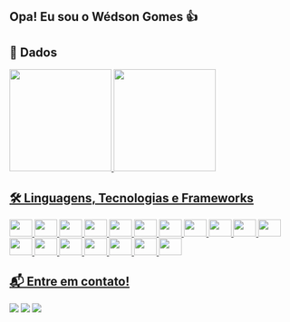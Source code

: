 ## Opa! Eu sou o Wédson Gomes 👍

## 🎲 Dados
<div>
  <a href="https://github.com/wedgomes">
  <img height="180em" src="https://github-readme-stats.vercel.app/api?username=wedgomes&show_icons=true&theme=dark&include_all_commits=true&count_private=true"/>
  <img height="180em" src="https://github-readme-stats.vercel.app/api/top-langs/?username=wedgomes&layout=compact&langs_count=16&theme=dark"/>
</div>

## 🛠 Linguagens, Tecnologias e Frameworks

<div style="display: inline_block">
  <img aling="center" height="30" width="40" src="https://cdn.jsdelivr.net/gh/devicons/devicon/icons/c/c-original.svg" />
  <img aling="center" height="30" width="40" src="https://cdn.jsdelivr.net/gh/devicons/devicon/icons/java/java-original-wordmark.svg" />
  <img aling="center" height="30" width="40" src="https://cdn.jsdelivr.net/gh/devicons/devicon/icons/html5/html5-original.svg" />
  <img aling="center" height="30" width="40" src="https://cdn.jsdelivr.net/gh/devicons/devicon/icons/css3/css3-original.svg" />
  <img aling="center" height="30" width="40" src="https://cdn.jsdelivr.net/gh/devicons/devicon/icons/javascript/javascript-plain.svg" />
  <img aling="center" height="30" width="40" src="https://cdn.jsdelivr.net/gh/devicons/devicon/icons/python/python-original.svg" />
  <img aling="center" height="30" width="40" src="https://cdn.jsdelivr.net/gh/devicons/devicon/icons/django/django-plain.svg" />
  <img aling="center" height="30" width="40" src="https://cdn.jsdelivr.net/gh/devicons/devicon/icons/nodejs/nodejs-original.svg" />
  <img aling="center" height="30" width="40" src="https://cdn.jsdelivr.net/gh/devicons/devicon/icons/npm/npm-original-wordmark.svg" />
  <img aling="center" height="30" width="40" src="https://cdn.jsdelivr.net/gh/devicons/devicon/icons/php/php-plain.svg" />
  <img aling="center" height="30" width="40" src="https://cdn.jsdelivr.net/gh/devicons/devicon/icons/symfony/symfony-original.svg" />
  <img aling="center" height="30" width="40" src="https://cdn.jsdelivr.net/gh/devicons/devicon/icons/mysql/mysql-original.svg" />
  <img aling="center" height="30" width="40" src="https://cdn.jsdelivr.net/gh/devicons/devicon/icons/gitlab/gitlab-original-wordmark.svg" />
  <img aling="center" height="30" width="40" src="https://cdn.jsdelivr.net/gh/devicons/devicon/icons/vscode/vscode-original.svg" />
  <img aling="center" height="30" width="40" src="https://cdn.jsdelivr.net/gh/devicons/devicon/icons/photoshop/photoshop-line.svg" />
  <img aling="center" height="30" width="40" src="https://cdn.jsdelivr.net/gh/devicons/devicon/icons/canva/canva-original.svg" />
  <img aling="center" height="30" width="40" src="https://cdn.jsdelivr.net/gh/devicons/devicon@latest/icons/cypressio/cypressio-original.svg" />
  <img aling="center" height="30" width="40" src="https://cdn.jsdelivr.net/gh/devicons/devicon@latest/icons/selenium/selenium-original.svg" />
</div>

## 📬 Entre em contato!

<div>
  <a href = "mailto:wedson_mxt@hotmail.com"><img src="https://img.shields.io/badge/Microsoft_Outlook-0078D4?style=for-the-badge&logo=microsoft-outlook&logoColor=white"></a>
  <a href = "mailto:wedson.lopesgomes@gmail.com"><img src="https://img.shields.io/badge/Gmail-D14836?style=for-the-badge&logo=gmail&logoColor=white"></a> 
  <a href = "https://www.linkedin.com/in/wedgomes/"><img src="https://img.shields.io/badge/LinkedIn-0077B5?style=for-the-badge&logo=linkedin&logoColor=white"></a>
</div>
